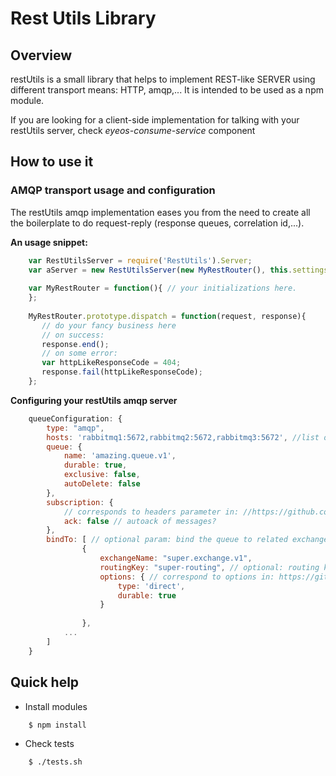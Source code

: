 Rest Utils Library
==================

## Overview

restUtils is a small library that helps to implement REST-like SERVER using different transport means: HTTP, amqp,...
It is intended to be used as a npm module.

If you are looking for a client-side implementation for talking with your restUtils server, check *eyeos-consume-service* component

## How to use it

### AMQP transport usage and configuration

The restUtils amqp implementation eases you from  the need to create all the boilerplate to do request-reply (response queues,
 correlation id,...).

**An usage snippet:**

```javascript
    var RestUtilsServer = require('RestUtils').Server;
    var aServer = new RestUtilsServer(new MyRestRouter(), this.settings.queueConfiguration);
    
    var MyRestRouter = function(){ // your initializations here.
    };
    
    MyRestRouter.prototype.dispatch = function(request, response){
       // do your fancy business here
       // on success:
       response.end();
       // on some error:
       var httpLikeResponseCode = 404;
       response.fail(httpLikeResponseCode);
    };
```

**Configuring your restUtils amqp server**

```javascript
	queueConfiguration: {
		type: "amqp",
		hosts: 'rabbitmq1:5672,rabbitmq2:5672,rabbitmq3:5672', //list of rabbitmq brokers in the form host:port
		queue: {
			name: 'amazing.queue.v1',
			durable: true,
			exclusive: false,
			autoDelete: false
		},
		subscription: { 
		    // corresponds to headers parameter in: //https://github.com/postwait/node-amqp#queuesubscribeoptions-listener
			ack: false // autoack of messages?
		},
		bindTo: [ // optional param: bind the queue to related exchanges
		        {
		            exchangeName: "super.exchange.v1",
		            routingKey: "super-routing", // optional: routing key for the binding
		            options: { // correspond to options in: https://github.com/postwait/node-amqp#connectionexchange
		                type: 'direct',
		                durable: true
		            }
		           
		        }, 
		    ...
		]
	}
```

## Quick help

* Install modules

```bash
	$ npm install
```

* Check tests

```bash
    $ ./tests.sh
```